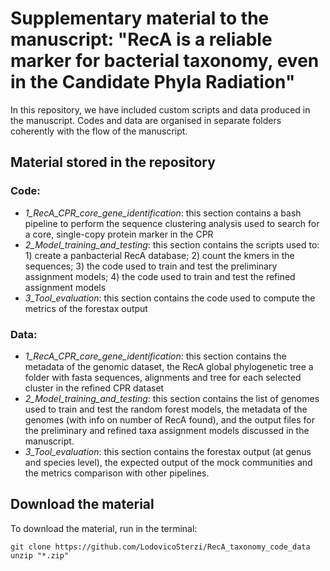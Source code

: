 # Supplementary material to the manuscript: "RecA is a reliable marker for bacterial taxonomy, even in the Candidate Phyla Radiation"
In this repository, we have included custom scripts and data produced in the manuscript. Codes and data are organised in separate folders coherently with the flow of the manuscript. 

## Material stored in the repository
### Code:
- *1_RecA_CPR_core_gene_identification*: this section contains a bash pipeline to perform the sequence clustering analysis used to search for a core, single-copy protein marker in the CPR
- *2_Model_training_and_testing*: this section contains the scripts used to: 1) create a panbacterial RecA database; 2) count the kmers in the sequences; 3) the code used to train 
  and test the preliminary assignment models; 4) the code used to train and test the refined assignment models
- *3_Tool_evaluation*: this section contains the code used to compute the metrics of the forestax output
### Data:
- *1_RecA_CPR_core_gene_identification*: this section contains the metadata of the genomic dataset, the RecA global phylogenetic tree a folder with fasta sequences, alignments and 
  tree for each selected cluster in the refined CPR dataset
- *2_Model_training_and_testing*: this section contains the list of genomes used to train and test the random forest models, the metadata of the genomes (with info on number of RecA found),
  and the output files for the preliminary and refined taxa assignment models discussed in the manuscript.
- *3_Tool_evaluation*: this section contains the forestax output (at genus and species level), the expected output of the mock communities and the metrics comparison with other pipelines.
  
## Download the material
To download the material, run in the terminal:
```
git clone https://github.com/LodovicoSterzi/RecA_taxonomy_code_data
unzip "*.zip"
```
